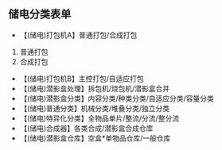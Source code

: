## 储电分类表单

- 【(储电)打包机A】普通打包/合成打包
 1. 普通打包
 2. 合成打包 
- 【(储电)打包机B】主控打包/自适应打包
- 【(储电)潜影盒处理】拆包机/烧包机/潜影盒合并
- 【(储电)潜影盒分类】内容分类/种类分类/自适应分类/容量分类
- 【(储电)普通分类】机械分类/堆叠分类/独立分类
- 【(储电)特异化分类】全物品单片/整流/分流/整分流
- 【(储电)合成器】各类合成/潜影盒合成仓库
- 【(储电)潜影盒仓库】空盒*单物品仓库/一般仓库

